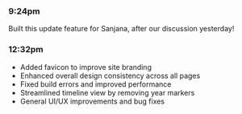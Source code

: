 ### 9:24pm

Built this update feature for Sanjana, after our discussion yesterday!

### 12:32pm

- Added favicon to improve site branding
- Enhanced overall design consistency across all pages
- Fixed build errors and improved performance
- Streamlined timeline view by removing year markers
- General UI/UX improvements and bug fixes
